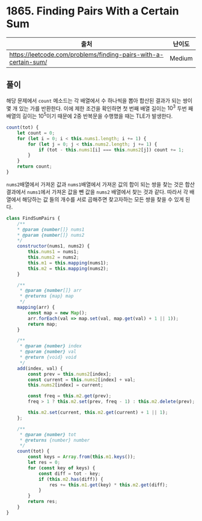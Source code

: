 # 1865. Finding Pairs With a Certain Sum

|출처|난이도|
|---|---|
|https://leetcode.com/problems/finding-pairs-with-a-certain-sum/|Medium|

## 풀이

해당 문제에서 `count` 메소드는 각 배열에서 수 하나씩을 뽑아 합산된 결과가 되는 쌍이 몇 개 있는 가를 반환한다. 
이에 제한 조건을 확인하면 첫 번째 배열 길이는 $10^3$ 두번 째 배열의 길이는 $10^5$이기 때문에 2중 반복문을 수행했을 때는 TLE가 발생한다.

```js
count(tot) {
    let count = 0;
    for (let i = 0; i < this.nums1.length; i += 1) {
        for (let j = 0; j < this.nums2.length; j += 1) {
            if (tot - this.nums1[i] === this.nums2[j]) count += 1;
        }
    }
    return count;
}
```

`nums2`배열에서 가져온 값과 `nums1`배열에서 가져온 값의 합이 되는 쌍을 찾는 것은 합산 결과에서 `nums1`에서 가져온 값을 뺀 값을 `nums2` 배열에서 찾는 것과 같다. 따라서 각 배열에서 해당하는 값 들의 개수를 서로 곱해주면 찾고자하는 모든 쌍을 찾을 수 있게 된다.

```js
class FindSumPairs {
    /**
    * @param {number[]} nums1
    * @param {number[]} nums2
    */
    constructor(nums1, nums2) {
        this.nums1 = nums1;
        this.nums2 = nums2;
        this.m1 = this.mapping(nums1);
        this.m2 = this.mapping(nums2);
    }

    /**
     * @param {number[]} arr 
     * @returns {map} map
     */
    mapping(arr) {
        const map = new Map();
        arr.forEach(val => map.set(val, map.get(val) + 1 || 1));
        return map;
    }

    /**
     * @param {number} index 
     * @param {number} val 
     * @return {void} void
     */
    add(index, val) {
        const prev = this.nums2[index];
        const current = this.nums2[index] + val;
        this.nums2[index] = current;

        const freq = this.m2.get(prev);
        freq > 1 ? this.m2.set(prev, freq - 1) : this.m2.delete(prev);

        this.m2.set(current, this.m2.get(current) + 1 || 1);
    };

    /**
     * @param {number} tot 
     * @returns {number} number
     */
    count(tot) {
        const keys = Array.from(this.m1.keys());
        let res = 0;
        for (const key of keys) {
            const diff = tot - key;
            if (this.m2.has(diff)) {
                res += this.m1.get(key) * this.m2.get(diff);
            }
        }
        return res;
    }
}
```
